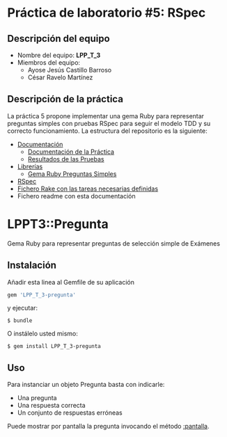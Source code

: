 Práctica de laboratorio #5: RSpec
=======================

## Descripción del equipo

  * Nombre del equipo: **LPP_T_3**
  * Miembros del equipo:
    * Ayose Jesús Castillo Barroso
    * César Ravelo Martínez

## Descripción de la práctica

  La práctica 5 propone implementar una gema Ruby para representar preguntas simples con pruebas RSpec para seguir el modelo TDD y su correcto funcionamiento. La estructura del repositorio es la siguiente:

  * [Documentación](doc/)
    * [Documentación de la Práctica](doc/prct5.pdf)
    * [Resultados de las Pruebas](doc/pruebas/index.html)
  * [Librerías](lib/)
    * [Gema Ruby Preguntas Simples](lib/LPP_T_3/pregunta/base.rb)
  * [RSpec](spec/)
  * [Fichero Rake con las tareas necesarias definidas](Rakefile)
  * Fichero readme con esta documentación




# LPPT3::Pregunta

Gema Ruby para representar preguntas de selección simple de Exámenes

## Instalación


Añadir esta linea al Gemfile de su aplicación


```ruby
gem 'LPP_T_3-pregunta'
```

y ejecutar:

    $ bundle

O instálelo usted mismo:

    $ gem install LPP_T_3-pregunta

## Uso

Para instanciar un objeto Pregunta basta con indicarle:

* Una pregunta
* Una respuesta correcta
* Un conjunto de respuestas erróneas

Puede mostrar por pantalla la pregunta invocando el método [:pantalla](lib/LPP_T_3/pregunta/base.rb).
